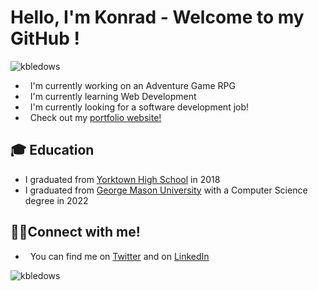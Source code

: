 # Hello, I'm **Konrad** - Welcome to my GitHub !

<p align="left"> <img src="https://komarev.com/ghpvc/?username=kbledows&label=Profile%20views&color=0e75b6&style=flat" alt="kbledows" /> </p>

- &nbsp; I'm currently working on an Adventure Game RPG
- &nbsp; I'm currently learning Web Development
- &nbsp; I'm currently looking for a software development job! 
- &nbsp; Check out my [portfolio website!](https://kbledows.github.io)

## 🎓 Education
- I graduated from [Yorktown High School](https://yhs.apsva.us/about-us/) in 2018
- I graduated from [George Mason University](https://www.gmu.edu/) with a Computer Science degree in 2022

## 🧑‍💻Connect with me!
- &nbsp; You can find me on [Twitter](https://twitter.com/kbledows) and on [LinkedIn](https://www.linkedin.com/in/konrad-bledowski-59482a1a1/)

<p><img align="left" src="https://github-readme-stats.vercel.app/api/top-langs?username=kbledows&show_icons=true&locale=en&theme=tokyonight" alt="kbledows" /></p>
